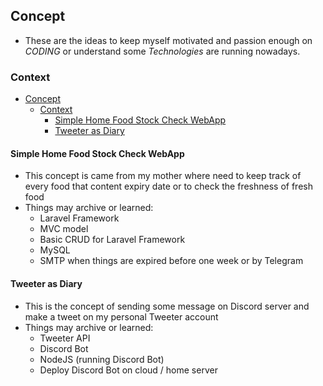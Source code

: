 ## Concept
- These are the ideas to keep myself motivated and passion enough on *CODING* or understand some *Technologies* are running nowadays.

### Context
- [Concept](#concept)
  - [Context](#context)
    - [Simple Home Food Stock Check WebApp](#simple-home-food-stock-check-webapp)
    - [Tweeter as Diary](#tweeter-as-diary)

#### Simple Home Food Stock Check WebApp
- This concept is came from my mother where need to keep track of every food that content expiry date or to check the freshness of fresh food
- Things may archive or learned: 
  - Laravel Framework
  - MVC model
  - Basic CRUD for Laravel Framework
  - MySQL
  - SMTP when things are expired before one week or by Telegram

#### Tweeter as Diary 
- This is the concept of sending some message on Discord server and make a tweet on my personal Tweeter account
- Things may archive or learned: 
  - Tweeter API 
  - Discord Bot 
  - NodeJS (running Discord Bot)
  - Deploy Discord Bot on cloud / home server 


